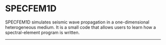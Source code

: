 # SPECFEM1D

SPECFEM1D simulates seismic wave propagation in a one-dimensional heterogeneous medium. 
It is a small code that allows users to learn how a spectral-element program is written.

---